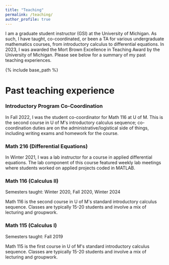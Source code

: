 ```yaml
---
title: "Teaching"
permalink: /teaching/
author_profile: true
---
```



I am a graduate student instructor (GSI) at the University of Michigan. As such, I have taught, co-coordinated, or been a TA for various undergraduate mathematics courses, from introductory calculus to differential equations. In 2023, I was awarded the Mort Brown Excellence in Teaching Award by the University of Michigan. Please see below for a summary of my past teaching experiences.

{% include base_path %}
<!--
{% for post in site.teaching reversed %}
  {% include archive-single.html %}
{% endfor %} 
-->

<h1>Past teaching experience</h1>

<h3>Introductory Program Co-Coordination</h3>

<p>In Fall 2022, I was the student co-coordinator for Math 116 at U of M. This is the second course in U of M's introductory calculus sequence; co-coordination duties are on the administrative/logistical side of things, including writing exams and homework for the course.
</p>


<h3>Math 216 (Differential Equations)</h3>

<p>In Winter 2021, I was a lab instructor for a course in applied differential equations. The lab component of this course featured weekly lab meetings where students worked on applied projects coded in MATLAB.
</p>

<h3>Math 116 (Calculus II)</h3>

<p>Semesters taught: Winter 2020, Fall 2020, Winter 2024</p>

<p>Math 116 is the second course in U of M's standard introductory calculus sequence. Classes are typically 15-20 students and involve a mix of lecturing and groupwork. 
</p>


<h3>Math 115 (Calculus I)</h3>

<p>Semesters taught: Fall 2019</p>

<p>Math 115 is the first course in U of M's standard introductory calculus sequence. Classes are typically 15-20 students and involve a mix of lecturing and groupwork. 
</p>